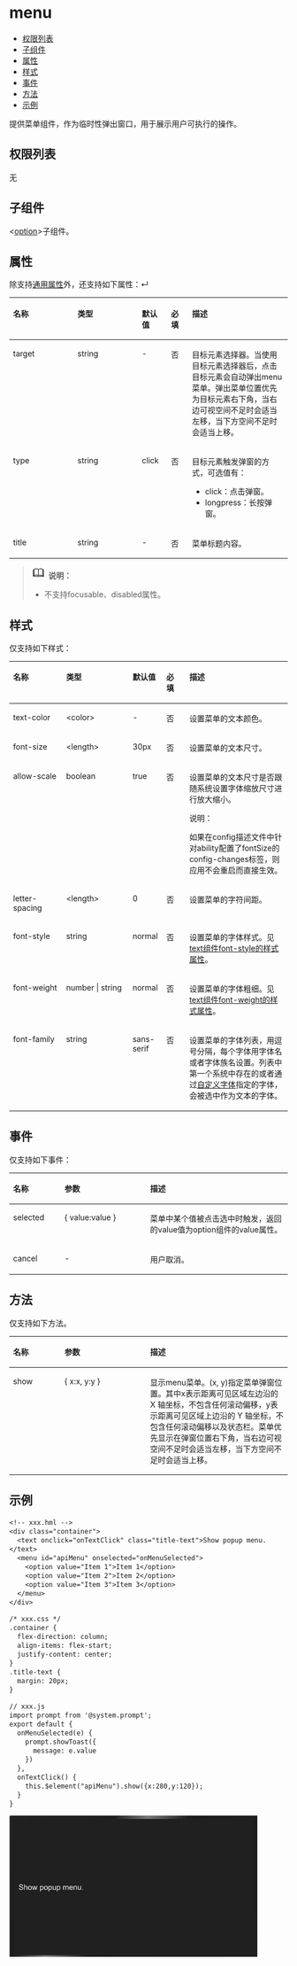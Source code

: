 # menu<a name="ZH-CN_TOPIC_0000001163812218"></a>

-   [权限列表](#zh-cn_topic_0000001173164715_section11257113618419)
-   [子组件](#zh-cn_topic_0000001173164715_section9288143101012)
-   [属性](#zh-cn_topic_0000001173164715_section2907183951110)
-   [样式](#zh-cn_topic_0000001173164715_section1382826121311)
-   [事件](#zh-cn_topic_0000001173164715_section5624519222)
-   [方法](#zh-cn_topic_0000001173164715_section47669296127)
-   [示例](#zh-cn_topic_0000001173164715_section54636714136)

提供菜单组件，作为临时性弹出窗口，用于展示用户可执行的操作。

## 权限列表<a name="zh-cn_topic_0000001173164715_section11257113618419"></a>

无

## 子组件<a name="zh-cn_topic_0000001173164715_section9288143101012"></a>

<[option](js-components-basic-option.md#ZH-CN_TOPIC_0000001209252169)\>子组件。

## 属性<a name="zh-cn_topic_0000001173164715_section2907183951110"></a>

除支持[通用属性](js-components-common-attributes.md#ZH-CN_TOPIC_0000001163812208)外，还支持如下属性：↵

<a name="zh-cn_topic_0000001173164715_table20633101642315"></a>
<table><thead align="left"><tr id="zh-cn_topic_0000001173164715_row663331618238"><th class="cellrowborder" valign="top" width="23.119999999999997%" id="mcps1.1.6.1.1"><p id="zh-cn_topic_0000001173164715_aa872998ac2d84843a3c5161889afffef"><a name="zh-cn_topic_0000001173164715_aa872998ac2d84843a3c5161889afffef"></a><a name="zh-cn_topic_0000001173164715_aa872998ac2d84843a3c5161889afffef"></a>名称</p>
</th>
<th class="cellrowborder" valign="top" width="23.119999999999997%" id="mcps1.1.6.1.2"><p id="zh-cn_topic_0000001173164715_ab2111648ee0e4f6d881be8954e7acaab"><a name="zh-cn_topic_0000001173164715_ab2111648ee0e4f6d881be8954e7acaab"></a><a name="zh-cn_topic_0000001173164715_ab2111648ee0e4f6d881be8954e7acaab"></a>类型</p>
</th>
<th class="cellrowborder" valign="top" width="10.48%" id="mcps1.1.6.1.3"><p id="zh-cn_topic_0000001173164715_ab377d1c90900478ea4ecab51e9a058af"><a name="zh-cn_topic_0000001173164715_ab377d1c90900478ea4ecab51e9a058af"></a><a name="zh-cn_topic_0000001173164715_ab377d1c90900478ea4ecab51e9a058af"></a>默认值</p>
</th>
<th class="cellrowborder" valign="top" width="7.5200000000000005%" id="mcps1.1.6.1.4"><p id="zh-cn_topic_0000001173164715_p824610360217"><a name="zh-cn_topic_0000001173164715_p824610360217"></a><a name="zh-cn_topic_0000001173164715_p824610360217"></a>必填</p>
</th>
<th class="cellrowborder" valign="top" width="35.76%" id="mcps1.1.6.1.5"><p id="zh-cn_topic_0000001173164715_a1d574a0044ed42ec8a2603bc82734232"><a name="zh-cn_topic_0000001173164715_a1d574a0044ed42ec8a2603bc82734232"></a><a name="zh-cn_topic_0000001173164715_a1d574a0044ed42ec8a2603bc82734232"></a>描述</p>
</th>
</tr>
</thead>
<tbody><tr id="zh-cn_topic_0000001173164715_row20739039202112"><td class="cellrowborder" valign="top" width="23.119999999999997%" headers="mcps1.1.6.1.1 "><p id="zh-cn_topic_0000001173164715_p12805174016214"><a name="zh-cn_topic_0000001173164715_p12805174016214"></a><a name="zh-cn_topic_0000001173164715_p12805174016214"></a>target</p>
</td>
<td class="cellrowborder" valign="top" width="23.119999999999997%" headers="mcps1.1.6.1.2 "><p id="zh-cn_topic_0000001173164715_p0805154015212"><a name="zh-cn_topic_0000001173164715_p0805154015212"></a><a name="zh-cn_topic_0000001173164715_p0805154015212"></a>string</p>
</td>
<td class="cellrowborder" valign="top" width="10.48%" headers="mcps1.1.6.1.3 "><p id="zh-cn_topic_0000001173164715_p14805134011215"><a name="zh-cn_topic_0000001173164715_p14805134011215"></a><a name="zh-cn_topic_0000001173164715_p14805134011215"></a>-</p>
</td>
<td class="cellrowborder" valign="top" width="7.5200000000000005%" headers="mcps1.1.6.1.4 "><p id="zh-cn_topic_0000001173164715_p17805194002114"><a name="zh-cn_topic_0000001173164715_p17805194002114"></a><a name="zh-cn_topic_0000001173164715_p17805194002114"></a>否</p>
</td>
<td class="cellrowborder" valign="top" width="35.76%" headers="mcps1.1.6.1.5 "><p id="zh-cn_topic_0000001173164715_p168053400214"><a name="zh-cn_topic_0000001173164715_p168053400214"></a><a name="zh-cn_topic_0000001173164715_p168053400214"></a>目标元素选择器。当使用目标元素选择器后，点击目标元素会自动弹出menu菜单。弹出菜单位置优先为目标元素右下角，当右边可视空间不足时会适当左移，当下方空间不足时会适当上移。</p>
</td>
</tr>
<tr id="zh-cn_topic_0000001173164715_row1131933611219"><td class="cellrowborder" valign="top" width="23.119999999999997%" headers="mcps1.1.6.1.1 "><p id="zh-cn_topic_0000001173164715_p380514401217"><a name="zh-cn_topic_0000001173164715_p380514401217"></a><a name="zh-cn_topic_0000001173164715_p380514401217"></a>type</p>
</td>
<td class="cellrowborder" valign="top" width="23.119999999999997%" headers="mcps1.1.6.1.2 "><p id="zh-cn_topic_0000001173164715_p380511401214"><a name="zh-cn_topic_0000001173164715_p380511401214"></a><a name="zh-cn_topic_0000001173164715_p380511401214"></a>string</p>
</td>
<td class="cellrowborder" valign="top" width="10.48%" headers="mcps1.1.6.1.3 "><p id="zh-cn_topic_0000001173164715_p3805174011211"><a name="zh-cn_topic_0000001173164715_p3805174011211"></a><a name="zh-cn_topic_0000001173164715_p3805174011211"></a>click</p>
</td>
<td class="cellrowborder" valign="top" width="7.5200000000000005%" headers="mcps1.1.6.1.4 "><p id="zh-cn_topic_0000001173164715_p1805124013218"><a name="zh-cn_topic_0000001173164715_p1805124013218"></a><a name="zh-cn_topic_0000001173164715_p1805124013218"></a>否</p>
</td>
<td class="cellrowborder" valign="top" width="35.76%" headers="mcps1.1.6.1.5 "><p id="zh-cn_topic_0000001173164715_p11805124032118"><a name="zh-cn_topic_0000001173164715_p11805124032118"></a><a name="zh-cn_topic_0000001173164715_p11805124032118"></a>目标元素触发弹窗的方式，可选值有：</p>
<a name="zh-cn_topic_0000001173164715_ul168051640152119"></a><a name="zh-cn_topic_0000001173164715_ul168051640152119"></a><ul id="zh-cn_topic_0000001173164715_ul168051640152119"><li>click：点击弹窗。</li><li>longpress：长按弹窗。</li></ul>
</td>
</tr>
<tr id="zh-cn_topic_0000001173164715_row142917338215"><td class="cellrowborder" valign="top" width="23.119999999999997%" headers="mcps1.1.6.1.1 "><p id="zh-cn_topic_0000001173164715_p6805840192110"><a name="zh-cn_topic_0000001173164715_p6805840192110"></a><a name="zh-cn_topic_0000001173164715_p6805840192110"></a>title</p>
</td>
<td class="cellrowborder" valign="top" width="23.119999999999997%" headers="mcps1.1.6.1.2 "><p id="zh-cn_topic_0000001173164715_p7805640162120"><a name="zh-cn_topic_0000001173164715_p7805640162120"></a><a name="zh-cn_topic_0000001173164715_p7805640162120"></a>string</p>
</td>
<td class="cellrowborder" valign="top" width="10.48%" headers="mcps1.1.6.1.3 "><p id="zh-cn_topic_0000001173164715_p1805104018214"><a name="zh-cn_topic_0000001173164715_p1805104018214"></a><a name="zh-cn_topic_0000001173164715_p1805104018214"></a>-</p>
</td>
<td class="cellrowborder" valign="top" width="7.5200000000000005%" headers="mcps1.1.6.1.4 "><p id="zh-cn_topic_0000001173164715_p158051240102116"><a name="zh-cn_topic_0000001173164715_p158051240102116"></a><a name="zh-cn_topic_0000001173164715_p158051240102116"></a>否</p>
</td>
<td class="cellrowborder" valign="top" width="35.76%" headers="mcps1.1.6.1.5 "><p id="zh-cn_topic_0000001173164715_p780544014218"><a name="zh-cn_topic_0000001173164715_p780544014218"></a><a name="zh-cn_topic_0000001173164715_p780544014218"></a>菜单标题内容。</p>
</td>
</tr>
</tbody>
</table>

>![](../../public_sys-resources/icon-note.gif) **说明：** 
>-   不支持focusable、disabled属性。

## 样式<a name="zh-cn_topic_0000001173164715_section1382826121311"></a>

仅支持如下样式：

<a name="zh-cn_topic_0000001173164715_table1382926171312"></a>
<table><thead align="left"><tr id="zh-cn_topic_0000001173164715_row4827267131"><th class="cellrowborder" valign="top" width="19.038096190380962%" id="mcps1.1.6.1.1"><p id="zh-cn_topic_0000001173164715_p14838267137"><a name="zh-cn_topic_0000001173164715_p14838267137"></a><a name="zh-cn_topic_0000001173164715_p14838267137"></a>名称</p>
</th>
<th class="cellrowborder" valign="top" width="23.847615238476152%" id="mcps1.1.6.1.2"><p id="zh-cn_topic_0000001173164715_p283172611317"><a name="zh-cn_topic_0000001173164715_p283172611317"></a><a name="zh-cn_topic_0000001173164715_p283172611317"></a>类型</p>
</th>
<th class="cellrowborder" valign="top" width="12.118788121187881%" id="mcps1.1.6.1.3"><p id="zh-cn_topic_0000001173164715_p88312621315"><a name="zh-cn_topic_0000001173164715_p88312621315"></a><a name="zh-cn_topic_0000001173164715_p88312621315"></a>默认值</p>
</th>
<th class="cellrowborder" valign="top" width="8.269173082691731%" id="mcps1.1.6.1.4"><p id="zh-cn_topic_0000001173164715_p2083112611314"><a name="zh-cn_topic_0000001173164715_p2083112611314"></a><a name="zh-cn_topic_0000001173164715_p2083112611314"></a>必填</p>
</th>
<th class="cellrowborder" valign="top" width="36.72632736726327%" id="mcps1.1.6.1.5"><p id="zh-cn_topic_0000001173164715_p1783122611133"><a name="zh-cn_topic_0000001173164715_p1783122611133"></a><a name="zh-cn_topic_0000001173164715_p1783122611133"></a>描述</p>
</th>
</tr>
</thead>
<tbody><tr id="zh-cn_topic_0000001173164715_row3836265139"><td class="cellrowborder" valign="top" width="19.038096190380962%" headers="mcps1.1.6.1.1 "><p id="zh-cn_topic_0000001173164715_p1983152617134"><a name="zh-cn_topic_0000001173164715_p1983152617134"></a><a name="zh-cn_topic_0000001173164715_p1983152617134"></a>text-color</p>
</td>
<td class="cellrowborder" valign="top" width="23.847615238476152%" headers="mcps1.1.6.1.2 "><p id="zh-cn_topic_0000001173164715_p128332611313"><a name="zh-cn_topic_0000001173164715_p128332611313"></a><a name="zh-cn_topic_0000001173164715_p128332611313"></a>&lt;color&gt;</p>
</td>
<td class="cellrowborder" valign="top" width="12.118788121187881%" headers="mcps1.1.6.1.3 "><p id="zh-cn_topic_0000001173164715_p283192611138"><a name="zh-cn_topic_0000001173164715_p283192611138"></a><a name="zh-cn_topic_0000001173164715_p283192611138"></a>-</p>
</td>
<td class="cellrowborder" valign="top" width="8.269173082691731%" headers="mcps1.1.6.1.4 "><p id="zh-cn_topic_0000001173164715_p38312262131"><a name="zh-cn_topic_0000001173164715_p38312262131"></a><a name="zh-cn_topic_0000001173164715_p38312262131"></a>否</p>
</td>
<td class="cellrowborder" valign="top" width="36.72632736726327%" headers="mcps1.1.6.1.5 "><p id="zh-cn_topic_0000001173164715_p1283152651317"><a name="zh-cn_topic_0000001173164715_p1283152651317"></a><a name="zh-cn_topic_0000001173164715_p1283152651317"></a>设置菜单的文本颜色。</p>
</td>
</tr>
<tr id="zh-cn_topic_0000001173164715_row483152611133"><td class="cellrowborder" valign="top" width="19.038096190380962%" headers="mcps1.1.6.1.1 "><p id="zh-cn_topic_0000001173164715_p88319262136"><a name="zh-cn_topic_0000001173164715_p88319262136"></a><a name="zh-cn_topic_0000001173164715_p88319262136"></a>font-size</p>
</td>
<td class="cellrowborder" valign="top" width="23.847615238476152%" headers="mcps1.1.6.1.2 "><p id="zh-cn_topic_0000001173164715_p584192617139"><a name="zh-cn_topic_0000001173164715_p584192617139"></a><a name="zh-cn_topic_0000001173164715_p584192617139"></a>&lt;length&gt;</p>
</td>
<td class="cellrowborder" valign="top" width="12.118788121187881%" headers="mcps1.1.6.1.3 "><p id="zh-cn_topic_0000001173164715_p168412265131"><a name="zh-cn_topic_0000001173164715_p168412265131"></a><a name="zh-cn_topic_0000001173164715_p168412265131"></a>30px</p>
</td>
<td class="cellrowborder" valign="top" width="8.269173082691731%" headers="mcps1.1.6.1.4 "><p id="zh-cn_topic_0000001173164715_p884112616132"><a name="zh-cn_topic_0000001173164715_p884112616132"></a><a name="zh-cn_topic_0000001173164715_p884112616132"></a>否</p>
</td>
<td class="cellrowborder" valign="top" width="36.72632736726327%" headers="mcps1.1.6.1.5 "><p id="zh-cn_topic_0000001173164715_p138462651315"><a name="zh-cn_topic_0000001173164715_p138462651315"></a><a name="zh-cn_topic_0000001173164715_p138462651315"></a>设置菜单的文本尺寸。</p>
</td>
</tr>
<tr id="zh-cn_topic_0000001173164715_row984102651311"><td class="cellrowborder" valign="top" width="19.038096190380962%" headers="mcps1.1.6.1.1 "><p id="zh-cn_topic_0000001173164715_p208462681319"><a name="zh-cn_topic_0000001173164715_p208462681319"></a><a name="zh-cn_topic_0000001173164715_p208462681319"></a>allow-scale</p>
</td>
<td class="cellrowborder" valign="top" width="23.847615238476152%" headers="mcps1.1.6.1.2 "><p id="zh-cn_topic_0000001173164715_p1584626161319"><a name="zh-cn_topic_0000001173164715_p1584626161319"></a><a name="zh-cn_topic_0000001173164715_p1584626161319"></a>boolean</p>
</td>
<td class="cellrowborder" valign="top" width="12.118788121187881%" headers="mcps1.1.6.1.3 "><p id="zh-cn_topic_0000001173164715_p1184192681319"><a name="zh-cn_topic_0000001173164715_p1184192681319"></a><a name="zh-cn_topic_0000001173164715_p1184192681319"></a>true</p>
</td>
<td class="cellrowborder" valign="top" width="8.269173082691731%" headers="mcps1.1.6.1.4 "><p id="zh-cn_topic_0000001173164715_p1184142612131"><a name="zh-cn_topic_0000001173164715_p1184142612131"></a><a name="zh-cn_topic_0000001173164715_p1184142612131"></a>否</p>
</td>
<td class="cellrowborder" valign="top" width="36.72632736726327%" headers="mcps1.1.6.1.5 "><p id="zh-cn_topic_0000001173164715_p6849264138"><a name="zh-cn_topic_0000001173164715_p6849264138"></a><a name="zh-cn_topic_0000001173164715_p6849264138"></a>设置菜单的文本尺寸是否跟随系统设置字体缩放尺寸进行放大缩小。</p>
<div class="note" id="zh-cn_topic_0000001173164715_note984226191312"><a name="zh-cn_topic_0000001173164715_note984226191312"></a><a name="zh-cn_topic_0000001173164715_note984226191312"></a><span class="notetitle"> 说明： </span><div class="notebody"><p id="zh-cn_topic_0000001173164715_p58442621310"><a name="zh-cn_topic_0000001173164715_p58442621310"></a><a name="zh-cn_topic_0000001173164715_p58442621310"></a>如果在config描述文件中针对ability配置了fontSize的config-changes标签，则应用不会重启而直接生效。</p>
</div></div>
</td>
</tr>
<tr id="zh-cn_topic_0000001173164715_row0848266134"><td class="cellrowborder" valign="top" width="19.038096190380962%" headers="mcps1.1.6.1.1 "><p id="zh-cn_topic_0000001173164715_p108417267136"><a name="zh-cn_topic_0000001173164715_p108417267136"></a><a name="zh-cn_topic_0000001173164715_p108417267136"></a>letter-spacing</p>
</td>
<td class="cellrowborder" valign="top" width="23.847615238476152%" headers="mcps1.1.6.1.2 "><p id="zh-cn_topic_0000001173164715_p19851226111314"><a name="zh-cn_topic_0000001173164715_p19851226111314"></a><a name="zh-cn_topic_0000001173164715_p19851226111314"></a>&lt;length&gt;</p>
</td>
<td class="cellrowborder" valign="top" width="12.118788121187881%" headers="mcps1.1.6.1.3 "><p id="zh-cn_topic_0000001173164715_p11851526131317"><a name="zh-cn_topic_0000001173164715_p11851526131317"></a><a name="zh-cn_topic_0000001173164715_p11851526131317"></a>0</p>
</td>
<td class="cellrowborder" valign="top" width="8.269173082691731%" headers="mcps1.1.6.1.4 "><p id="zh-cn_topic_0000001173164715_p1085112601315"><a name="zh-cn_topic_0000001173164715_p1085112601315"></a><a name="zh-cn_topic_0000001173164715_p1085112601315"></a>否</p>
</td>
<td class="cellrowborder" valign="top" width="36.72632736726327%" headers="mcps1.1.6.1.5 "><p id="zh-cn_topic_0000001173164715_p1585102611312"><a name="zh-cn_topic_0000001173164715_p1585102611312"></a><a name="zh-cn_topic_0000001173164715_p1585102611312"></a>设置菜单的字符间距。</p>
</td>
</tr>
<tr id="zh-cn_topic_0000001173164715_row198512611311"><td class="cellrowborder" valign="top" width="19.038096190380962%" headers="mcps1.1.6.1.1 "><p id="zh-cn_topic_0000001173164715_p58542612137"><a name="zh-cn_topic_0000001173164715_p58542612137"></a><a name="zh-cn_topic_0000001173164715_p58542612137"></a>font-style</p>
</td>
<td class="cellrowborder" valign="top" width="23.847615238476152%" headers="mcps1.1.6.1.2 "><p id="zh-cn_topic_0000001173164715_p1385526141314"><a name="zh-cn_topic_0000001173164715_p1385526141314"></a><a name="zh-cn_topic_0000001173164715_p1385526141314"></a>string</p>
</td>
<td class="cellrowborder" valign="top" width="12.118788121187881%" headers="mcps1.1.6.1.3 "><p id="zh-cn_topic_0000001173164715_p0854265135"><a name="zh-cn_topic_0000001173164715_p0854265135"></a><a name="zh-cn_topic_0000001173164715_p0854265135"></a>normal</p>
</td>
<td class="cellrowborder" valign="top" width="8.269173082691731%" headers="mcps1.1.6.1.4 "><p id="zh-cn_topic_0000001173164715_p68511266136"><a name="zh-cn_topic_0000001173164715_p68511266136"></a><a name="zh-cn_topic_0000001173164715_p68511266136"></a>否</p>
</td>
<td class="cellrowborder" valign="top" width="36.72632736726327%" headers="mcps1.1.6.1.5 "><p id="zh-cn_topic_0000001173164715_p1985126101319"><a name="zh-cn_topic_0000001173164715_p1985126101319"></a><a name="zh-cn_topic_0000001173164715_p1985126101319"></a>设置菜单的字体样式。见<a href="js-components-basic-text.md#zh-cn_topic_0000001127125018_section5775351116">text组件font-style的样式属性</a>。</p>
</td>
</tr>
<tr id="zh-cn_topic_0000001173164715_row1485326141319"><td class="cellrowborder" valign="top" width="19.038096190380962%" headers="mcps1.1.6.1.1 "><p id="zh-cn_topic_0000001173164715_p78572651318"><a name="zh-cn_topic_0000001173164715_p78572651318"></a><a name="zh-cn_topic_0000001173164715_p78572651318"></a>font-weight</p>
</td>
<td class="cellrowborder" valign="top" width="23.847615238476152%" headers="mcps1.1.6.1.2 "><p id="zh-cn_topic_0000001173164715_p4856268132"><a name="zh-cn_topic_0000001173164715_p4856268132"></a><a name="zh-cn_topic_0000001173164715_p4856268132"></a>number | string</p>
</td>
<td class="cellrowborder" valign="top" width="12.118788121187881%" headers="mcps1.1.6.1.3 "><p id="zh-cn_topic_0000001173164715_p68572616131"><a name="zh-cn_topic_0000001173164715_p68572616131"></a><a name="zh-cn_topic_0000001173164715_p68572616131"></a>normal</p>
</td>
<td class="cellrowborder" valign="top" width="8.269173082691731%" headers="mcps1.1.6.1.4 "><p id="zh-cn_topic_0000001173164715_p168572615134"><a name="zh-cn_topic_0000001173164715_p168572615134"></a><a name="zh-cn_topic_0000001173164715_p168572615134"></a>否</p>
</td>
<td class="cellrowborder" valign="top" width="36.72632736726327%" headers="mcps1.1.6.1.5 "><p id="zh-cn_topic_0000001173164715_p138542681312"><a name="zh-cn_topic_0000001173164715_p138542681312"></a><a name="zh-cn_topic_0000001173164715_p138542681312"></a>设置菜单的字体粗细。见<a href="js-components-basic-text.md#zh-cn_topic_0000001127125018_section5775351116">text组件font-weight的样式属性</a>。</p>
</td>
</tr>
<tr id="zh-cn_topic_0000001173164715_row88516264133"><td class="cellrowborder" valign="top" width="19.038096190380962%" headers="mcps1.1.6.1.1 "><p id="zh-cn_topic_0000001173164715_p28512618133"><a name="zh-cn_topic_0000001173164715_p28512618133"></a><a name="zh-cn_topic_0000001173164715_p28512618133"></a>font-family</p>
</td>
<td class="cellrowborder" valign="top" width="23.847615238476152%" headers="mcps1.1.6.1.2 "><p id="zh-cn_topic_0000001173164715_p285182651315"><a name="zh-cn_topic_0000001173164715_p285182651315"></a><a name="zh-cn_topic_0000001173164715_p285182651315"></a>string</p>
</td>
<td class="cellrowborder" valign="top" width="12.118788121187881%" headers="mcps1.1.6.1.3 "><p id="zh-cn_topic_0000001173164715_p16851626111320"><a name="zh-cn_topic_0000001173164715_p16851626111320"></a><a name="zh-cn_topic_0000001173164715_p16851626111320"></a>sans-serif</p>
</td>
<td class="cellrowborder" valign="top" width="8.269173082691731%" headers="mcps1.1.6.1.4 "><p id="zh-cn_topic_0000001173164715_p12856267138"><a name="zh-cn_topic_0000001173164715_p12856267138"></a><a name="zh-cn_topic_0000001173164715_p12856267138"></a>否</p>
</td>
<td class="cellrowborder" valign="top" width="36.72632736726327%" headers="mcps1.1.6.1.5 "><p id="zh-cn_topic_0000001173164715_p178632614139"><a name="zh-cn_topic_0000001173164715_p178632614139"></a><a name="zh-cn_topic_0000001173164715_p178632614139"></a>设置菜单的字体列表，用逗号分隔，每个字体用字体名或者字体族名设置。列表中第一个系统中存在的或者通过<a href="js-components-common-customizing-font.md#ZH-CN_TOPIC_0000001163812210">自定义字体</a>指定的字体，会被选中作为文本的字体。</p>
</td>
</tr>
</tbody>
</table>

## 事件<a name="zh-cn_topic_0000001173164715_section5624519222"></a>

仅支持如下事件：

<a name="zh-cn_topic_0000001173164715_table116210562217"></a>
<table><thead align="left"><tr id="zh-cn_topic_0000001173164715_row2062135192210"><th class="cellrowborder" valign="top" width="18.459999999999997%" id="mcps1.1.4.1.1"><p id="zh-cn_topic_0000001173164715_p166255172219"><a name="zh-cn_topic_0000001173164715_p166255172219"></a><a name="zh-cn_topic_0000001173164715_p166255172219"></a>名称</p>
</th>
<th class="cellrowborder" valign="top" width="30.769999999999996%" id="mcps1.1.4.1.2"><p id="zh-cn_topic_0000001173164715_p76225152215"><a name="zh-cn_topic_0000001173164715_p76225152215"></a><a name="zh-cn_topic_0000001173164715_p76225152215"></a>参数</p>
</th>
<th class="cellrowborder" valign="top" width="50.77%" id="mcps1.1.4.1.3"><p id="zh-cn_topic_0000001173164715_p0621562216"><a name="zh-cn_topic_0000001173164715_p0621562216"></a><a name="zh-cn_topic_0000001173164715_p0621562216"></a>描述</p>
</th>
</tr>
</thead>
<tbody><tr id="zh-cn_topic_0000001173164715_row19622532212"><td class="cellrowborder" valign="top" width="18.459999999999997%" headers="mcps1.1.4.1.1 "><p id="zh-cn_topic_0000001173164715_p5629512216"><a name="zh-cn_topic_0000001173164715_p5629512216"></a><a name="zh-cn_topic_0000001173164715_p5629512216"></a>selected</p>
</td>
<td class="cellrowborder" valign="top" width="30.769999999999996%" headers="mcps1.1.4.1.2 "><p id="zh-cn_topic_0000001173164715_p6621258220"><a name="zh-cn_topic_0000001173164715_p6621258220"></a><a name="zh-cn_topic_0000001173164715_p6621258220"></a>{ value:value }</p>
</td>
<td class="cellrowborder" valign="top" width="50.77%" headers="mcps1.1.4.1.3 "><p id="zh-cn_topic_0000001173164715_p963205112214"><a name="zh-cn_topic_0000001173164715_p963205112214"></a><a name="zh-cn_topic_0000001173164715_p963205112214"></a>菜单中某个值被点击选中时触发，返回的value值为option组件的value属性。</p>
</td>
</tr>
<tr id="zh-cn_topic_0000001173164715_row13636516229"><td class="cellrowborder" valign="top" width="18.459999999999997%" headers="mcps1.1.4.1.1 "><p id="zh-cn_topic_0000001173164715_p463550229"><a name="zh-cn_topic_0000001173164715_p463550229"></a><a name="zh-cn_topic_0000001173164715_p463550229"></a>cancel</p>
</td>
<td class="cellrowborder" valign="top" width="30.769999999999996%" headers="mcps1.1.4.1.2 "><p id="zh-cn_topic_0000001173164715_p17633542217"><a name="zh-cn_topic_0000001173164715_p17633542217"></a><a name="zh-cn_topic_0000001173164715_p17633542217"></a>-</p>
</td>
<td class="cellrowborder" valign="top" width="50.77%" headers="mcps1.1.4.1.3 "><p id="zh-cn_topic_0000001173164715_p6639512225"><a name="zh-cn_topic_0000001173164715_p6639512225"></a><a name="zh-cn_topic_0000001173164715_p6639512225"></a>用户取消。</p>
</td>
</tr>
</tbody>
</table>

## 方法<a name="zh-cn_topic_0000001173164715_section47669296127"></a>

仅支持如下方法。

<a name="zh-cn_topic_0000001173164715_table5423142414911"></a>
<table><thead align="left"><tr id="zh-cn_topic_0000001173164715_row342362484919"><th class="cellrowborder" valign="top" width="18.459999999999997%" id="mcps1.1.4.1.1"><p id="zh-cn_topic_0000001173164715_p2423924114916"><a name="zh-cn_topic_0000001173164715_p2423924114916"></a><a name="zh-cn_topic_0000001173164715_p2423924114916"></a>名称</p>
</th>
<th class="cellrowborder" valign="top" width="30.769999999999996%" id="mcps1.1.4.1.2"><p id="zh-cn_topic_0000001173164715_p124231524104914"><a name="zh-cn_topic_0000001173164715_p124231524104914"></a><a name="zh-cn_topic_0000001173164715_p124231524104914"></a>参数</p>
</th>
<th class="cellrowborder" valign="top" width="50.77%" id="mcps1.1.4.1.3"><p id="zh-cn_topic_0000001173164715_p104230246498"><a name="zh-cn_topic_0000001173164715_p104230246498"></a><a name="zh-cn_topic_0000001173164715_p104230246498"></a>描述</p>
</th>
</tr>
</thead>
<tbody><tr id="zh-cn_topic_0000001173164715_row1642392418498"><td class="cellrowborder" valign="top" width="18.459999999999997%" headers="mcps1.1.4.1.1 "><p id="zh-cn_topic_0000001173164715_p165281286428"><a name="zh-cn_topic_0000001173164715_p165281286428"></a><a name="zh-cn_topic_0000001173164715_p165281286428"></a>show</p>
</td>
<td class="cellrowborder" valign="top" width="30.769999999999996%" headers="mcps1.1.4.1.2 "><p id="zh-cn_topic_0000001173164715_p9528428204212"><a name="zh-cn_topic_0000001173164715_p9528428204212"></a><a name="zh-cn_topic_0000001173164715_p9528428204212"></a>{ x:x,  y:y }</p>
</td>
<td class="cellrowborder" valign="top" width="50.77%" headers="mcps1.1.4.1.3 "><p id="zh-cn_topic_0000001173164715_p11528112816422"><a name="zh-cn_topic_0000001173164715_p11528112816422"></a><a name="zh-cn_topic_0000001173164715_p11528112816422"></a>显示menu菜单。(x, y)指定菜单弹窗位置。其中x表示距离可见区域左边沿的 X 轴坐标，不包含任何滚动偏移，y表示距离可见区域上边沿的 Y 轴坐标，不包含任何滚动偏移以及状态栏。菜单优先显示在弹窗位置右下角，当右边可视空间不足时会适当左移，当下方空间不足时会适当上移。</p>
</td>
</tr>
</tbody>
</table>

## 示例<a name="zh-cn_topic_0000001173164715_section54636714136"></a>

```
<!-- xxx.hml -->
<div class="container">
  <text onclick="onTextClick" class="title-text">Show popup menu.</text>
  <menu id="apiMenu" onselected="onMenuSelected">
    <option value="Item 1">Item 1</option>
    <option value="Item 2">Item 2</option>
    <option value="Item 3">Item 3</option>
  </menu>
</div>
```

```
/* xxx.css */
.container {
  flex-direction: column;
  align-items: flex-start;
  justify-content: center;
}
.title-text {
  margin: 20px;
}
```

```
// xxx.js
import prompt from '@system.prompt';
export default {
  onMenuSelected(e) {
    prompt.showToast({
      message: e.value
    })
  },
  onTextClick() {
    this.$element("apiMenu").show({x:280,y:120});
  }
}
```

![](figures/menu13.gif)


